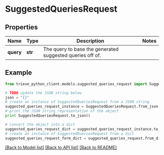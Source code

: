 # SuggestedQueriesRequest


## Properties

Name | Type | Description | Notes
------------ | ------------- | ------------- | -------------
**query** | **str** | The query to base the generated suggested queries off of. | 

## Example

```python
from trieve_python_client.models.suggested_queries_request import SuggestedQueriesRequest

# TODO update the JSON string below
json = "{}"
# create an instance of SuggestedQueriesRequest from a JSON string
suggested_queries_request_instance = SuggestedQueriesRequest.from_json(json)
# print the JSON string representation of the object
print SuggestedQueriesRequest.to_json()

# convert the object into a dict
suggested_queries_request_dict = suggested_queries_request_instance.to_dict()
# create an instance of SuggestedQueriesRequest from a dict
suggested_queries_request_form_dict = suggested_queries_request.from_dict(suggested_queries_request_dict)
```
[[Back to Model list]](../README.md#documentation-for-models) [[Back to API list]](../README.md#documentation-for-api-endpoints) [[Back to README]](../README.md)


